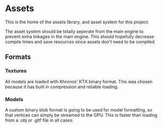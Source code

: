 # Assets

This is the home of the assets library, and asset system for this project.

The asset system should be totally seperate from the main engine to prevent extra linkages in the main engine. This should hopefully decrease compile times and save resources since assets don't need to be compiled 

## Formats

### Textures

All models are loaded with Khronos' KTX binary format. This was chosen because it has built in compression and reliable loading. 

### Models

A custom binary blob format is going to be used for model formatting, so that vertices can simply be streamed to the GPU. This is faster than loading from a .obj or .gltf file in all cases.